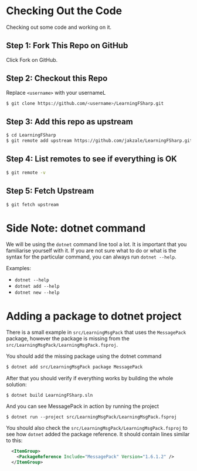 # Checking Out the Code
Checking out some code and working on it.

## Step 1: Fork This Repo on GitHub
Click Fork on GitHub.

## Step 2: Checkout this Repo
Replace `<username>` with your usernameL

```sh
$ git clone https://github.com/<username>/LearningFSharp.git
```

## Step 3: Add this repo as upstream

```sh
$ cd LearningFSharp
$ git remote add upstream https://github.com/jakzale/LearningFSharp.git
```

## Step 4: List remotes to see if everything is OK

```sh
$ git remote -v
```

## Step 5: Fetch Upstream

```sh
$ git fetch upstream
```

# Side Note: dotnet command
We will be using the `dotnet` command line tool a lot.  It is important that you
familiarise yourself with it.  If you are not sure what to do or what is the
syntax for the particular command, you can always run `dotnet --help`.

Examples:
- `dotnet --help`
- `dotnet add --help`
- `dotnet new --help`

# Adding a package to dotnet project
There is a small example in `src/LearningMsgPack` that uses the `MessagePack`
package, however the package is missing from the
`src/LearningMsgPack/LearningMsgPack.fsproj`.

You should add the missing package using the dotnet command

```sh
$ dotnet add src/LearningMsgPack package MessagePack
```

After that you should verify if everything works by building the whole solution:
```
$ dotnet build LearningFSharp.sln
```

And you can see MessagePack in action by running the project
```
$ dotnet run --project src/LearningMsgPack/LearningMsgPack.fsproj
```

You should also check the `src/LearningMsgPack/LearningMsgPack.fsproj` to see how `dotnet` added the package reference.  It should contain lines similar to this:

```xml
  <ItemGroup>
    <PackageReference Include="MessagePack" Version="1.6.1.2" />
  </ItemGroup>
```